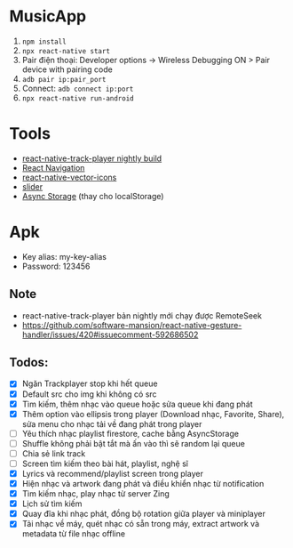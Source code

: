 # MusicApp

1. `npm install`
2. `npx react-native start`
3. Pair điện thoại: Developer options -> Wireless Debugging ON > Pair device with pairing code
4. `adb pair ip:pair_port`
5. Connect: `adb connect ip:port`
6. `npx react-native run-android`

# Tools

- [react-native-track-player nightly build](https://github.com/doublesymmetry/react-native-track-player)
- [React Navigation](https://reactnavigation.org/docs/getting-started)
- [react-native-vector-icons](https://github.com/oblador/react-native-vector-icons)
- [slider](https://www.npmjs.com/package/@react-native-community/slider)
- [Async Storage](https://react-native-async-storage.github.io/async-storage/docs/install/) (thay cho localStorage)

# Apk

- Key alias: my-key-alias
- Password: 123456

## Note

- react-native-track-player bản nightly mới chạy được RemoteSeek
- https://github.com/software-mansion/react-native-gesture-handler/issues/420#issuecomment-592686502

## Todos:

- [x] Ngăn Trackplayer stop khi hết queue
- [x] Default src cho img khi không có src
- [x] Tìm kiếm, thêm nhạc vào queue hoặc sửa queue khi đang phát
- [x] Thêm option vào ellipsis trong player (Download nhạc, Favorite, Share), sửa menu cho nhạc tải về đang phát trong player
- [ ] Yêu thích nhạc playlist firestore, cache bằng AsyncStorage
- [ ] Shuffle không phải bật tắt mà ấn vào thì sẽ random lại queue
- [ ] Chia sẻ link track
- [ ] Screen tìm kiếm theo bài hát, playlist, nghệ sĩ
- [x] Lyrics và recommend/playlist screen trong player
- [x] Hiện nhạc và artwork đang phát và điều khiển nhạc từ notification
- [x] Tìm kiếm nhạc, play nhạc từ server Zing
- [x] Lịch sử tìm kiếm
- [x] Quay đĩa khi nhạc phát, đồng bộ rotation giữa player và miniplayer
- [x] Tải nhạc về máy, quét nhạc có sẵn trong máy, extract artwork và metadata từ file nhạc offline
